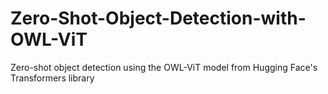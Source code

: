 # Zero-Shot-Object-Detection-with-OWL-ViT
Zero-shot object detection using the OWL-ViT model from Hugging Face's Transformers library
